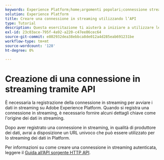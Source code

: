 ```yaml
---
keywords: Experience Platform;home;argomenti popolari;connessione streaming;creare una connessione streaming;guida api;tutorial;creare una connessione streaming;acquisizione streaming;acquisizione;
solution: Experience Platform
title: Creare una connessione in streaming utilizzando l’API
type: Tutorial
description: Questa esercitazione ti aiuterà a iniziare a utilizzare le API Streaming Ingestion, parte delle API del servizio Adobe Experience Platform Data Ingestion.
exl-id: 23c03ace-795f-4a92-a220-c47ee86cec64
source-git-commit: e802932dea38ebbca8de012a4d285eab691231be
workflow-type: tm+mt
source-wordcount: '128'
ht-degree: 0%

---
```


# Creazione di una connessione in streaming tramite API

È necessaria la registrazione della connessione in streaming per avviare i dati in streaming su Adobe Experience Platform. Quando si registra una connessione in streaming, è necessario fornire alcuni dettagli chiave come l&#39;origine dei dati in streaming.

Dopo aver registrato una connessione in streaming, in qualità di produttore dei dati, avrai a disposizione un URL univoco che può essere utilizzato per lo streaming dei dati in Platform.

Per informazioni su come creare una connessione in streaming autenticata, leggere il [Guida all’API sorgente HTTP API](../../sources/tutorials/api/create/streaming/http.md).
